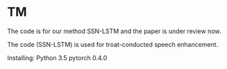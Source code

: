 # TM
The code is for our method SSN-LSTM and the paper is under review now. 

The code (SSN-LSTM) is used for troat-conducted speech enhancement.

Installing:
Python 3.5
pytorch 0.4.0
